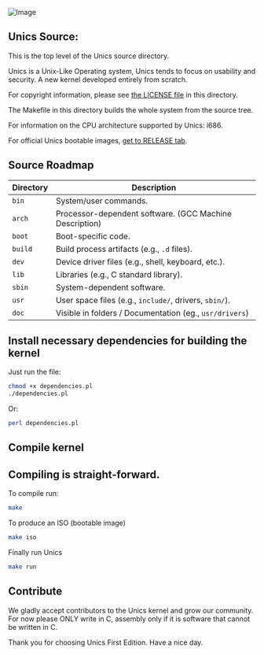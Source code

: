 ![Image](https://github.com/user-attachments/assets/528b386e-fab2-4be7-97d9-197d865b2fb4)

## Unics Source:
This is the top level of the Unics source directory.

Unics is a Unix-Like Operating system, Unics tends to focus on usability and security.
A new kernel developed entirely from scratch.

For copyright information, please see [the LICENSE file](LICENSE) in this directory.

The Makefile in this directory builds the whole system from the source tree.

For information on the CPU architecture supported by Unics: i686.

For official Unics bootable images, [get to RELEASE tab](https://github.com/0x16000/Unics/releases/tag/Open).

## Source Roadmap

| Directory | Description |
|----------|-------------|
| `bin`    | System/user commands. |
| `arch`   | Processor-dependent software. (GCC Machine Description) |
| `boot`   | Boot-specific code. |
| `build`  | Build process artifacts (e.g., `.d` files). |
| `dev`    | Device driver files (e.g., shell, keyboard, etc.). |
| `lib`    | Libraries (e.g., C standard library). |
| `sbin`   | System-dependent software. |
| `usr`    | User space files (e.g., `include/`, drivers, `sbin/`). |
| `doc`    | Visible in folders / Documentation (eg., `usr/drivers`) |

## Install necessary dependencies for building the kernel
Just run the file:
```bash
chmod +x dependencies.pl
./dependencies.pl
```
Or:
```bash
perl dependencies.pl
```

## Compile kernel
Compiling is straight-forward.
-
To compile run:
```bash
make
```

To produce an ISO (bootable image)
```bash
make iso
```

Finally run Unics
```bash
make run
```

## Contribute
We gladly accept contributors to the Unics kernel and grow our community.
For now please ONLY write in C, assembly only if it is software that cannot be written in C.

Thank you for choosing Unics First Edition. Have a nice day.
